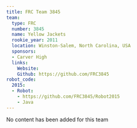 ```yaml
---
title: FRC Team 3845
team:
  type: FRC
  number: 3845
  name: Yellow Jackets
  rookie_year: 2011
  location: Winston-Salem, North Carolina, USA
  sponsors:
  - Carver High
  links:
    Website: 
    Github: https://github.com/FRC3845
robot_code:
  2015:
  - Robot:
    - https://github.com/FRC3845/Robot2015
    - Java
---
```


No content has been added for this team